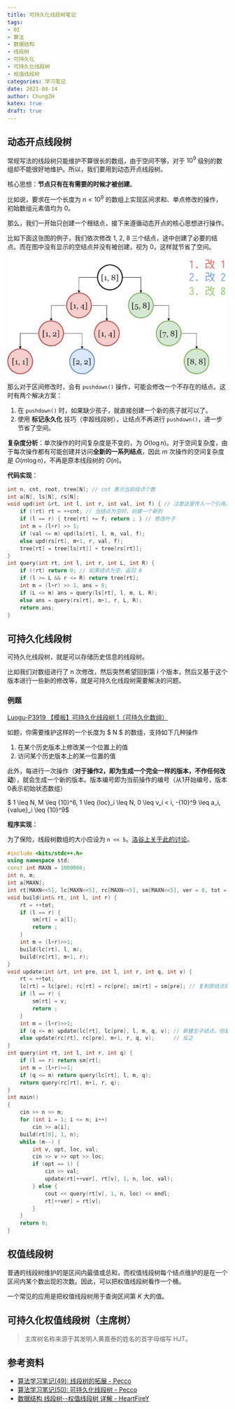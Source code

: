 ```yaml
---
title: 可持久化线段树笔记
tags:
- OI
- 算法
- 数据结构
- 线段树
- 可持久化
- 可持久化线段树
- 权值线段树
categories: 学习笔记
date: 2021-08-14
author: ChungZH
katex: true
draft: true
---
```


## 动态开点线段树

常规写法的线段树只能维护不算很长的数组，由于空间不够，对于 $10^9$ 级别的数组却不能很好地维护。所以，我们要用到动态开点线段树。

核心思想：**节点只有在有需要的时候才被创建**。

比如说，要求在一个长度为 $n < 10^9$ 的数组上实现区间求和、单点修改的操作，初始数组元素值均为 0。

那么，我们一开始只创建一个根结点，接下来遵循动态开点的核心思想进行操作。

比如下面这张图的例子，我们依次修改 1, 2, 8 三个结点，途中创建了必要的结点。而在图中没有显示的空结点并没有被创建，视为 0，这样就节省了空间。

![dynamic](https://raw.githubusercontent.com/ChungZH/img/main/persistent-seg-tree/dynamic.png)

那么对于区间修改时，会有 `pushdown()` 操作，可能会修改一个不存在的结点。这时有两个解决方案：

1. 在 `pushdown()` 时，如果缺少孩子，就直接创建一个新的孩子就可以了。
2. 使用 **标记永久化** 技巧（李超线段树），让结点不再进行 `pushdown()`，进一步节省了空间。

**复杂度分析**：单次操作的时间复杂度是不变的，为 $O(\log n)$。对于空间复杂度，由于每次操作都有可能创建并访问**全新的一系列结点**，因此 $m$ 次操作的空间复杂度是 $O(m\log n)$，不再是原本线段树的 $O(n)$。

**代码实现**：

```cpp
int n, cnt, root, tree[N]; // cnt 表示当前结点个数
int a[N], ls[N], rs[N];
void upd(int &rt, int l, int r, int val, int f) { // 注意这里传入一个引用，可以修改 ls 或 rs 数组
    if (!rt) rt = ++cnt; // 当结点为空时，创建一个新的
    if (l == r) { tree[rt] += f; return ; } // 修改叶子
    int m = (l+r) >> 1;
    if (val <= m) upd(ls[rt], l, m, val, f);
    else upd(rs[rt], m+1, r, val, f);
    tree[rt] = tree[ls[rt]] + tree[rs[rt]];
}
int query(int rt, int l, int r, int L, int R) {
    if (!rt) return 0; // 如果结点为空，返回 0
    if (l >= L && r <= R) return tree[rt];
    int m = (l+r) >> 1, ans = 0;
    if (L <= m) ans = query(ls[rt], l, m, L, R);
    else ans = query(rs[rt], m+1, r, L, R);
    return ans;
}
```

## 可持久化线段树

可持久化线段树，就是可以存储历史信息的线段树。

比如我们对数组进行了 n 次修改，然后突然希望回到第 i 个版本，然后又基于这个版本进行一些新的修改等，就是可持久化线段树需要解决的问题。

### 例题

[Luogu-P3919 【模板】可持久化线段树 1（可持久化数组）](https://www.luogu.com.cn/problem/P3919)

如题，你需要维护这样的一个长度为 $ N $ 的数组，支持如下几种操作

1. 在某个历史版本上修改某一个位置上的值
2. 访问某个历史版本上的某一位置的值

此外，每进行一次操作（**对于操作2，即为生成一个完全一样的版本，不作任何改动**），就会生成一个新的版本。版本编号即为当前操作的编号（从1开始编号，版本0表示初始状态数组）

$ 1 \leq N, M \leq {10}^6, 1 \leq {loc}_i \leq N, 0 \leq v_i < i, -{10}^9 \leq a_i, {value}_i  \leq {10}^9$

**程序实现**：

为了保险，线段树数组的大小应设为 `n << 5`。[洛谷上关于此的讨论](https://www.luogu.com.cn/discuss/354067)。

```cpp
#include <bits/stdc++.h>
using namespace std;
const int MAXN = 1000006;
int n, m;
int a[MAXN];
int rt[MAXN<<5], lc[MAXN<<5], rc[MAXN<<5], sm[MAXN<<5], ver = 0, tot = 0;
void build(int& rt, int l, int r) {
    rt = ++tot;
    if (l == r) {
        sm[rt] = a[l];
        return ;
    }
    int m = (l+r)>>1;
    build(lc[rt], l, m);
    build(rc[rt], m+1, r);
}
void update(int &rt, int pre, int l, int r, int q, int v) {
    rt = ++tot;
    lc[rt] = lc[pre]; rc[rt] = rc[pre]; sm[rt] = sm[pre]; // 复制原结点的信息，之后按需修改
    if (l == r) {
        sm[rt] = v;
        return ;
    }
    int m = (l+r)>>1;
    if (q <= m) update(lc[rt], lc[pre], l, m, q, v); // 新建左子结点，但是右子结点不变
    else update(rc[rt], rc[pre], m+1, r, q, v);      // 反之
}
int query(int rt, int l, int r, int q) {
    if (l == r) return sm[rt];
    int m = (l+r)>>1;
    if (q <= m) return query(lc[rt], l, m, q);
    return query(rc[rt], m+1, r, q);
}
int main()
{
    cin >> n >> m;
    for (int i = 1; i <= n; i++)
        cin >> a[i];
    build(rt[0], 1, n);
    while (m--) {
        int v, opt, loc, val;
        cin >> v >> opt >> loc;
        if (opt == 1) {
            cin >> val;
            update(rt[++ver], rt[v], 1, n, loc, val);
        } else {
            cout << query(rt[v], 1, n, loc) << endl;
            rt[++ver] = rt[v];
        }
    }
    return 0;
}
```

## 权值线段树

普通的线段树维护的是区间内最值或总和，而权值线段树每个结点维护的是在一个区间内某个数出现的次数。因此，可以把权值线段树看作一个桶。

一个常见的应用是把权值线段树用于查询区间第 $K$ 大的值。

## 可持久化权值线段树（主席树）

> 主席树名称来源于其发明人黄嘉泰的姓名的首字母缩写 HJT。

## 参考资料

- [算法学习笔记(49): 线段树的拓展 - Pecco](https://zhuanlan.zhihu.com/p/246255556)
- [算法学习笔记(50): 可持久化线段树 - Pecco](https://zhuanlan.zhihu.com/p/250565583)
- [数据结构 线段树--权值线段树 详解 - HeartFireY](https://blog.csdn.net/yanweiqi1754989931/article/details/117380913)
